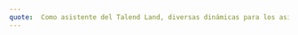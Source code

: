 ```yaml
---
quote:  Como asistente del Talend Land, diversas dinámicas para los asistentes para aprovechemos las distintas tecnologías y herramientas que haya para poder crear nuevos desarrollos
---
```

